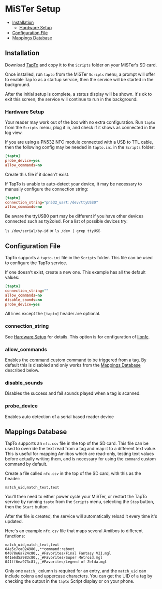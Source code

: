 # MiSTer Setup

- [Installation](#installation)
  - [Hardware Setup](#hardware-setup)
- [Configuration File](#configuration-file)
- [Mappings Database](#mappings-database)

## Installation

Download [TapTo](https://github.com/wizzomafizzo/tapto/releases/latest/) and copy it to the `Scripts` folder on your MiSTer's SD card.

Once installed, run `tapto` from the MiSTer `Scripts` menu, a prompt will offer to enable TapTo as a startup service, then the service will be started in the background.

After the initial setup is complete, a status display will be shown. It's ok to exit this screen, the service will continue to run in the background.

### Hardware Setup

Your reader may work out of the box with no extra configuration. Run `tapto` from the `Scripts` menu, plug it in, and check if it shows as connected in the log view.

If you are using a PN532 NFC module connected with a USB to TTL cable, then the following config may be needed in `tapto.ini` in the `Scripts` folder:

```ini
[tapto]
probe_device=yes
allow_commands=no
```

Create this file if it doesn't exist.

If TapTo is unable to auto-detect your device, it may be necessary to manually configure the connection string:

```ini
[tapto]
connection_string="pn532_uart:/dev/ttyUSB0"
allow_commands=no
```

Be aware the ttyUSB0 part may be different if you have other devices connected such as tty2oled. For a list of possible devices try:

`ls /dev/serial/by-id` or `ls /dev | grep ttyUSB`

## Configuration File

TapTo supports a `tapto.ini` file in the `Scripts` folder. This file can be used to configure the TapTo service.

If one doesn't exist, create a new one. This example has all the default values:

```ini
[tapto]
connection_string=""
allow_commands=no
disable_sounds=no
probe_device=yes
```

All lines except the `[tapto]` header are optional.

### connection_string

See [Hardware Setup](#hardware-setup) for details. This option is for configuration of [libnfc](https://github.com/nfc-tools/libnfc).

### allow_commands

Enables the [command](#run-a-systemlinux-command-command) custom command to be triggered from a tag. By default this is disabled and only works from the [Mappings Database](#mappings-database) described below.

### disable_sounds

Disables the success and fail sounds played when a tag is scanned.

### probe_device

Enables auto detection of a serial based reader device

## Mappings Database

TapTo supports an `nfc.csv` file in the top of the SD card. This file can be used to override the text read from a tag and map it to a different text value. This is useful for mapping Amiibos which are read-only, testing text values before actually writing them, and is necessary for using the `command` custom command by default.

Create a file called `nfc.csv` in the top of the SD card, with this as the header:
```csv
match_uid,match_text,text
```

You'll then need to either power cycle your MiSTer, or restart the TapTo service by running `tapto` from the `Scripts` menu, selecting the `Stop` button, then the `Start` button.

After the file is created, the service will automatically reload it every time it's updated.

Here's an example `nfc.csv` file that maps several Amiibos to different functions:
```csv
match_uid,match_text,text
04e5c7ca024980,,**command:reboot
04078e6a724c80,,_#Favorites/Final Fantasy VII.mgl
041e6d5a983c80,,_#Favorites/Super Metroid.mgl
041ff6ea973c81,,_#Favorites/Legend of Zelda.mgl
```

Only one `match_` column is required for an entry, and the `match_uid` can include colons and uppercase characters. You can get the UID of a tag by checking the output in the `tapto` Script display or on your phone.
